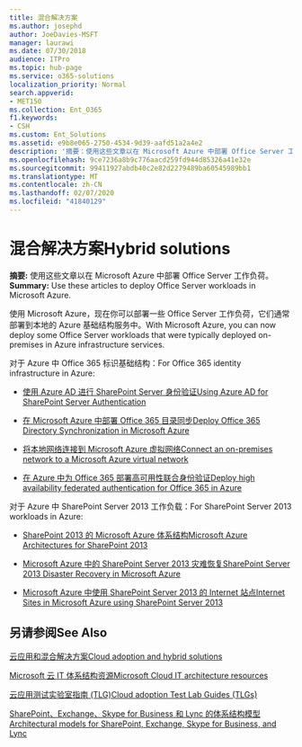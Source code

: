 ```yaml
---
title: 混合解决方案
ms.author: josephd
author: JoeDavies-MSFT
manager: laurawi
ms.date: 07/30/2018
audience: ITPro
ms.topic: hub-page
ms.service: o365-solutions
localization_priority: Normal
search.appverid:
- MET150
ms.collection: Ent_O365
f1.keywords:
- CSH
ms.custom: Ent_Solutions
ms.assetid: e9b8e065-2750-4534-9d39-aafd51a2a4e2
description: '摘要：使用这些文章以在 Microsoft Azure 中部署 Office Server 工作负荷。 '
ms.openlocfilehash: 9ce7236a8b9c776aacd259fd944d85326a41e32e
ms.sourcegitcommit: 99411927abdb40c2e82d2279489ba60545989bb1
ms.translationtype: MT
ms.contentlocale: zh-CN
ms.lasthandoff: 02/07/2020
ms.locfileid: "41840129"
---
```

# <a name="hybrid-solutions"></a><span data-ttu-id="25b06-103">混合解决方案</span><span class="sxs-lookup"><span data-stu-id="25b06-103">Hybrid solutions</span></span>

 <span data-ttu-id="25b06-104">**摘要:** 使用这些文章以在 Microsoft Azure 中部署 Office Server 工作负荷。 </span><span class="sxs-lookup"><span data-stu-id="25b06-104">**Summary:** Use these articles to deploy Office Server workloads in Microsoft Azure.</span></span>
  
<span data-ttu-id="25b06-105">使用 Microsoft Azure，现在你可以部署一些 Office Server 工作负荷，它们通常部署到本地的 Azure 基础结构服务中。</span><span class="sxs-lookup"><span data-stu-id="25b06-105">With Microsoft Azure, you can now deploy some Office Server workloads that were typically deployed on-premises in Azure infrastructure services.</span></span>
  
<span data-ttu-id="25b06-106">对于 Azure 中 Office 365 标识基础结构：</span><span class="sxs-lookup"><span data-stu-id="25b06-106">For Office 365 identity infrastructure in Azure:</span></span>

- [<span data-ttu-id="25b06-107">使用 Azure AD 进行 SharePoint Server 身份验证</span><span class="sxs-lookup"><span data-stu-id="25b06-107">Using Azure AD for SharePoint Server Authentication</span></span>](using-azure-ad-for-sharepoint-server-authentication.md)

- [<span data-ttu-id="25b06-108">在 Microsoft Azure 中部署 Office 365 目录同步</span><span class="sxs-lookup"><span data-stu-id="25b06-108">Deploy Office 365 Directory Synchronization in Microsoft Azure</span></span>](deploy-office-365-directory-synchronization-dirsync-in-microsoft-azure.md)
  
- [<span data-ttu-id="25b06-109">将本地网络连接到 Microsoft Azure 虚拟网络</span><span class="sxs-lookup"><span data-stu-id="25b06-109">Connect an on-premises network to a Microsoft Azure virtual network</span></span>](connect-an-on-premises-network-to-a-microsoft-azure-virtual-network.md)
    
- [<span data-ttu-id="25b06-110">在 Azure 中为 Office 365 部署高可用性联合身份验证</span><span class="sxs-lookup"><span data-stu-id="25b06-110">Deploy high availability federated authentication for Office 365 in Azure</span></span>](deploy-high-availability-federated-authentication-for-office-365-in-azure.md)
    
<span data-ttu-id="25b06-111">对于 Azure 中 SharePoint Server 2013 工作负载：</span><span class="sxs-lookup"><span data-stu-id="25b06-111">For SharePoint Server 2013 workloads in Azure:</span></span>
  
- [<span data-ttu-id="25b06-112">SharePoint 2013 的 Microsoft Azure 体系结构</span><span class="sxs-lookup"><span data-stu-id="25b06-112">Microsoft Azure Architectures for SharePoint 2013</span></span>](microsoft-azure-architectures-for-sharepoint-2013.md)
    
- [<span data-ttu-id="25b06-113">Microsoft Azure 中的 SharePoint Server 2013 灾难恢复</span><span class="sxs-lookup"><span data-stu-id="25b06-113">SharePoint Server 2013 Disaster Recovery in Microsoft Azure</span></span>](sharepoint-server-2013-disaster-recovery-in-microsoft-azure.md)
    
- [<span data-ttu-id="25b06-114">Microsoft Azure 中使用 SharePoint Server 2013 的 Internet 站点</span><span class="sxs-lookup"><span data-stu-id="25b06-114">Internet Sites in Microsoft Azure using SharePoint Server 2013</span></span>](internet-sites-in-microsoft-azure-using-sharepoint-server-2013.md)
  
  
## <a name="see-also"></a><span data-ttu-id="25b06-115">另请参阅</span><span class="sxs-lookup"><span data-stu-id="25b06-115">See Also</span></span>

[<span data-ttu-id="25b06-116">云应用和混合解决方案</span><span class="sxs-lookup"><span data-stu-id="25b06-116">Cloud adoption and hybrid solutions</span></span>](cloud-adoption-and-hybrid-solutions.md)
  
[<span data-ttu-id="25b06-117">Microsoft 云 IT 体系结构资源</span><span class="sxs-lookup"><span data-stu-id="25b06-117">Microsoft Cloud IT architecture resources</span></span>](microsoft-cloud-it-architecture-resources.md)
  
[<span data-ttu-id="25b06-118">云应用测试实验室指南 (TLG)</span><span class="sxs-lookup"><span data-stu-id="25b06-118">Cloud adoption Test Lab Guides (TLGs)</span></span>](cloud-adoption-test-lab-guides-tlgs.md)
  
[<span data-ttu-id="25b06-119">SharePoint、Exchange、Skype for Business 和 Lync 的体系结构模型</span><span class="sxs-lookup"><span data-stu-id="25b06-119">Architectural models for SharePoint, Exchange, Skype for Business, and Lync</span></span>](architectural-models-for-sharepoint-exchange-skype-for-business-and-lync.md)


